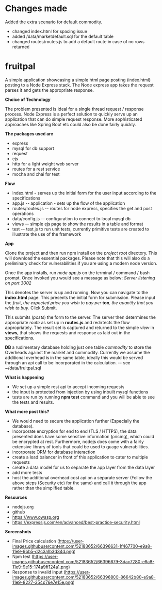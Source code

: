 # Changes made


Added the extra scenario for default commodity. 
- changed index.html for spacing issue
- added /data/marketdefault.sql for the default table
- changed routes/routes.js to add a default route in case of no rows returned


# fruitpal
A simple application showcasing a simple html page posting (index.html) posting to a Node Express stack. The Node express app takes the request parses it and gets the appropriate response. 

**Choice of Technology**

The problem presented is ideal for a single thread request / response process. Node Express is a perfect solution to quickly serve up an application that can do simple request response. More sophisticated approaches like Spring Boot etc could also be done fairly quickly.

**The packages used are**
- express
- mysql for db support
- request
- ejs
- http for a light weight web server
- routes for a rest service
- mocha and chai for test

**Flow**
- Index.html - serves up the initial form for the user input according to the specifications
- app.js -- application - sets up the flow of the application
- routes/routes.js -- routes for node express, specifies the get and post operations
- data/config.js -- configuration to connect to local mysql db 
- views -- simple ejs page to show the results in a table and format 
- test -- test.js to run unit tests, currently primitive tests are created to illustrate the use of the framework

**App**

Clone the project and then run npm install on the *project root* directory. This will download the essential packages. Please note that this will also do a preliminary check for vulnerabilities if you are using a modern node version. 

Once the app installs, run *node app.js* on the terminal / command / bash prompt. Once invoked you would see a message as below:
*Server listening on port 3002*

This denotes the server is up and running. Now you can navigate to the **index.html** page. This presents the initial form for submission. Please input the *fruit*, *the expected price you wish to pay per* **ton**, *the quantity that you wish to buy*. Click Submit.

This submits (*posts*) the form to the server. The server then determines the appropriate *route* as set up in **routes.js** and redirtects the flow appropriately. The result set is captured and returned to the simple *view* in **views**, that shows the requests and response as laid out in the specifications.

**DB**
 a rudimentary database holding just one table *commodity* to store the Overheads against the market and commodity. Currently we assume the additional overhead is in the same table, ideally this would be served through an api call to be incorporated in the calculation.
 -- see ~/data/fruitpal.sql
 
 


**What is happening**
- We set up a simple rest api to accept incoming requests
- the input is protected from injection by using inbuilt mysql functions
- tests are run by running **npm test** command and you will be able to see the tests and results.

**What more post this?**
- We would need to secure the application further (Especially the database).
- Incorporate encryption for end to end (TLS / HTTPS), the data presented does have some sensitive information (pricing), which could be encrypted at rest. Furthermore, nodejs does come with a fairly extensive library of tools that could be used to guage vulnerabilities.
- incorporate ORM for database interaction
- create a load balancer in front of this application to cater to multiple requests 
- create a data model for us to separate the app layer from the data layer
- add more tests
- host the additional overhead cost api on a separate server (Follow the above steps (Security etc) for the same) and call it through the app rather than the simplified table.


**Resources**
- nodejs.org
- github
- https://www.owasp.org
- https://expressjs.com/en/advanced/best-practice-security.html

**Screenshots**
 
- Final Price calculation (https://user-images.githubusercontent.com/52183652/66396631-1f467700-e9a8-11e9-9bb5-d2c3a1b3d34d.png)
- Npm test (https://user-images.githubusercontent.com/52183652/66396679-3dac7280-e9a8-11e9-9e15-174a9ff124a1.png)
- Response to invalid input (https://user-images.githubusercontent.com/52183652/66396800-86642b80-e9a8-11e9-8227-354d76e7e15e.png)

